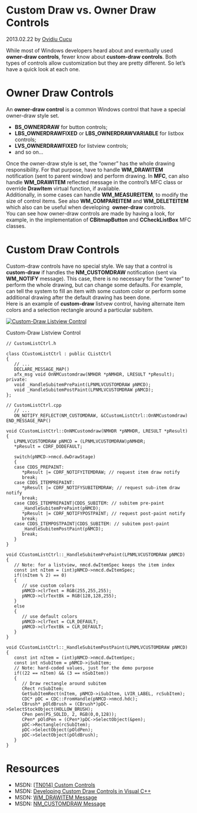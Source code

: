 # Custom Draw vs. Owner Draw Controls

2013.02.22 by [Ovidiu Cucu](https://codexpert.ro/blog/author/ovidiu-cucu/ "View all posts by Ovidiu Cucu")

While most of Windows developers heard about and eventually used **owner-draw controls**, fewer know about **custom-draw controls**. Both types of controls allow customization but they are pretty different. So let’s have a quick look at each one.

# Owner Draw Controls

An **owner-draw control** is a common Windows control that have a special owner-draw style set.

-   **BS\_OWNERDRAW** for button controls;
-   **LBS\_OWNERDRAWFIXED** or **LBS\_OWNERDRAWVARIABLE** for listbox controls;
-   **LVS\_OWNERDRAWFIXED** for listview controls;
-   and so on…

Once the owner-draw style is set, the “owner” has the whole drawing responsibility. For that purpose, have to handle **WM\_DRAWITEM** notification (sent to parent window) and perform drawing. In **MFC**, can also handle **WM\_DRAWITEM** reflected message in the control’s MFC class or override **DrawItem** virtual function, if available.  
Additionally, in some cases can handle **WM\_MEASUREITEM**, to modify the size of control items. See also **WM\_COMPAREITEM** and **WM\_DELETEITEM** which also can be useful when developing  **owner-draw** controls.  
You can see how owner-draw controls are made by having a look, for example, in the implementation of **CBitmapButton** and **CCheckListBox** MFC classes.

# Custom Draw Controls

Custom-draw controls have no special style. We say that a control is **custom-draw** if handles the **NM\_CUSTOMDRAW** notification (sent via **WM\_NOTIFY** message). This case, there is no necessary for the “owner” to perform the whole drawing, but can change some defaults. For example, can tell the system to fill an item with some custom color or perform some additional drawing after the default drawing has been done.  
Here is an example of **custom-draw** listvew control, having alternate item colors and a selection rectangle around a particular subitem.

[![Custom-Draw Listview Control](https://codexpert.ro/blog/wp-content/uploads/2013/02/Custom-Draw-Listview-Control.jpg)](https://codexpert.ro/blog/wp-content/uploads/2013/02/Custom-Draw-Listview-Control.jpg)

Custom-Draw Listview Control

```
// CustomListCtrl.h

class CCustomListCtrl : public CListCtrl
{
   // ...
   DECLARE_MESSAGE_MAP()
   afx_msg void OnNMCustomdraw(NMHDR *pNMHDR, LRESULT *pResult);
private:
   void _HandleSubitemPrePaint(LPNMLVCUSTOMDRAW pNMCD);
   void _HandleSubitemPostPaint(LPNMLVCUSTOMDRAW pNMCD);
};
```

```
// CustomListCtrl.cpp
   // ...
   ON_NOTIFY_REFLECT(NM_CUSTOMDRAW, &CCustomListCtrl::OnNMCustomdraw)
END_MESSAGE_MAP()

void CCustomListCtrl::OnNMCustomdraw(NMHDR *pNMHDR, LRESULT *pResult)
{
   LPNMLVCUSTOMDRAW pNMCD = (LPNMLVCUSTOMDRAW)pNMHDR;
   *pResult = CDRF_DODEFAULT;

   switch(pNMCD->nmcd.dwDrawStage)
   {
   case CDDS_PREPAINT:
      *pResult |= CDRF_NOTIFYITEMDRAW; // request item draw notify 
      break;
   case CDDS_ITEMPREPAINT:
      *pResult |= CDRF_NOTIFYSUBITEMDRAW; // request sub-item draw notify
      break;
   case CDDS_ITEMPREPAINT|CDDS_SUBITEM: // subitem pre-paint
      _HandleSubitemPrePaint(pNMCD);
      *pResult |= CDRF_NOTIFYPOSTPAINT; // request post-paint notify
      break;
   case CDDS_ITEMPOSTPAINT|CDDS_SUBITEM: // subitem post-paint
      _HandleSubitemPostPaint(pNMCD);
      break;
   }
}

void CCustomListCtrl::_HandleSubitemPrePaint(LPNMLVCUSTOMDRAW pNMCD)
{
   // Note: for a listview, nmcd.dwItemSpec keeps the item index 
   const int nItem = (int)pNMCD->nmcd.dwItemSpec;
   if((nItem % 2) == 0)
   {
      // use custom colors
      pNMCD->clrText = RGB(255,255,255);
      pNMCD->clrTextBk = RGB(128,128,255);
   }
   else
   {
      // use default colors
      pNMCD->clrText = CLR_DEFAULT;
      pNMCD->clrTextBk = CLR_DEFAULT;
   }
}

void CCustomListCtrl::_HandleSubitemPostPaint(LPNMLVCUSTOMDRAW pNMCD)
{
   const int nItem = (int)pNMCD->nmcd.dwItemSpec; 
   const int nSubItem = pNMCD->iSubItem;
   // Note: hard-coded values, just for the demo purpose
   if((22 == nItem) && (3 == nSubItem))
   {
      // Draw rectangle around subitem
      CRect rcSubItem;
      GetSubItemRect(nItem, pNMCD->iSubItem, LVIR_LABEL, rcSubItem);
      CDC* pDC = CDC::FromHandle(pNMCD->nmcd.hdc);
      CBrush* pOldBrush = (CBrush*)pDC->SelectStockObject(HOLLOW_BRUSH);
      CPen pen(PS_SOLID, 2, RGB(0,0,128));
      CPen* pOldPen = (CPen*)pDC->SelectObject(&pen);
      pDC->Rectangle(rcSubItem);
      pDC->SelectObject(pOldPen);
      pDC->SelectObject(pOldBrush);
   }
}
```

# Resources

-   MSDN: [\[TN014\] Custom Controls](http://msdn.microsoft.com/en-US/library/bk2h3c6w(v=VS.80).aspx "[TN014] Custom Controls")
-   MSDN: [Developing Custom Draw Controls in Visual C++](http://msdn.microsoft.com/en-us/library/ms364048(v=vs.80).aspx "Developing Custom Draw Controls in Visual C++")
-   MSDN: [WM\_DRAWITEM Message](http://msdn.microsoft.com/en-us/library/bb775923(VS.85).aspx "WM_DRAWITEM Message")
-   MSDN: [NM\_CUSTOMDRAW Message](http://msdn.microsoft.com/en-us/library/bb775487(VS.85).aspx "NM_CUSTOMDRAW Message")